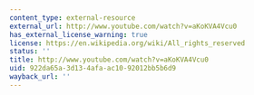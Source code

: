 ```yaml
---
content_type: external-resource
external_url: http://www.youtube.com/watch?v=aKoKVA4Vcu0
has_external_license_warning: true
license: https://en.wikipedia.org/wiki/All_rights_reserved
status: ''
title: http://www.youtube.com/watch?v=aKoKVA4Vcu0
uid: 922da65a-3d13-4afa-ac10-92012bb5b6d9
wayback_url: ''
---
```

